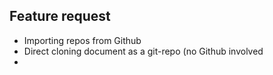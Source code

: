 ## Feature request

- Importing repos from Github
- Direct cloning document as a git-repo (no Github involved
- 